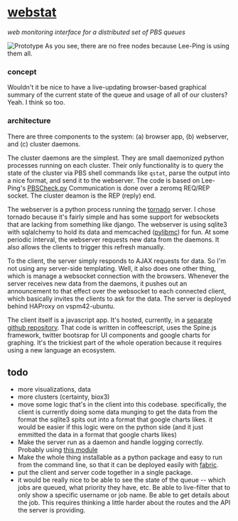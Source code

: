 # [webstat](http://vspm42-ubuntu.stanford.edu)
*web monitoring interface for a distributed set of PBS queues*

![Prototype](https://raw.github.com/rmcgibbo/webstat/master/webstat.png)
As you see, there are no free nodes because Lee-Ping is using them all.

### concept

Wouldn't it be nice to have a live-updating browser-based graphical summary of
the current state of the queue and usage of all of our clusters?
Yeah. I think so too.

### architecture
There are three components to the system: (a) browser app, (b) webserver, and
(c) cluster daemons.

The cluster daemons are the simplest. They are small daemonized python processes
running on each cluster. Their only functionality is to query the state of the
cluster via PBS shell commands like `qstat`, parse the output into a nice format,
and send it to the webserver. The code is based on Lee-Ping's [PBSCheck.py](https://github.com/rmcgibbo/hpcutils/blob/master/scripts/PBSCheck.py)
Communication is done over a zeromq REQ/REP socket. The cluster deamon is the REP (reply) end.

The webserver is a python process running the [tornado](http://www.tornadoweb.org/)
server. I chose tornado because it's fairly simple and has some support for
websockets that are lacking from something like django. The webserver is using
sqlite3 with sqlalchemy to hold its data and memcached
([pylibmc](http://pypi.python.org/pypi/pylibmc)) for fun. At some periodic interval,
the webserver requests new data from the daemons. It also allows the clients
to trigger this refresh manually.

To the client, the server simply responds to AJAX requests for data. So I'm
not using any server-side templating. Well, it also does one other thing, which
is manage a websocket connection with the browsers. Whenever the server receives
new data from the daemons, it pushes out an announcement to that effect over the
websocket to each connected client, which basically invites the clients to
ask for the data. The server is deployed behind HAProxy on vspm42-ubuntu.

The client itself is a javascript app. It's hosted, currently, in a [separate
github repository](https://github.com/rmcgibbo/webstatclient). That code is
written in coffeescript, uses the Spine.js framework, twitter bootsrap
for UI components and google charts for graphing. It's the trickiest part of
the whole operation because it requires using a new language an ecosystem.

todo
----
- more visualizations, data
- more clusters (certainty, biox3)
- move some logic that's in the client into this codebase. specifically, 
  the client is currently doing some data munging to get the data from
  the format the sqlite3 spits out into a format that google charts likes.
  it would be easier if this logic were on the python side (and it just emmitted
  the data in a format that google charts likes)
- Make the server run as a daemon and handle logging correctly. Probably using
  [this module](http://pypi.python.org/pypi/python-daemon/)  
- Make the whole thing installable as a python package and easy to run from
  the command line, so that it can be deployed easily with
  [fabric](http://docs.fabfile.org/en/1.5/).
- put the client and server code together in a single package.
- it would be really nice to be able to see the state of the queue -- which jobs are queued,
  what priority they have, etc. Be able to live-filter that to only show a specific username or
  job name. Be able to get details about the job. This requires thinking a little harder
  about the routes and the API the server is providing.